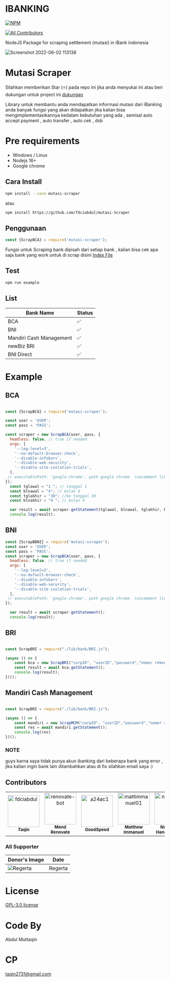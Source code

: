 

# IBANKING
[![NPM](https://nodei.co/npm/mutasi-scraper.png?compact=true)](https://npmjs.org/package/mutasi-scraper) 

[![All Contributors](https://img.shields.io/github/all-contributors/fdciabdul/mutasi-scraper?color=ee8449&style=flat-square)](#contributors)

NodeJS Package for scraping settlement (mutasi) in iBank indonesia

![Screenshot 2022-06-02 113138](https://github.com/fdciabdul/mutasi-scraper/assets/31664438/2dca4544-f1b6-46fd-9daa-bd97114bf203)


# Mutasi Scraper

  Silahkan memberikan Star (⭐) pada repo ini jika anda menyukai ini 
 atau beri dukungan untuk project ini [dukungan](#dukungan)

Library untuk membantu anda mendapatkan informasi mutasi dari iBanking anda 
banyak fungsi yang akan didapatkan jika kalian bisa mengimplementasikannya kedalam kebutuhan yang ada , semisal auto accept payment , auto transfer , auto cek , dsb

# Pre requirements

 - Windows / Linux
 - Nodejs 16+
 - Google chrome

## Cara Install

```bash
npm install --save mutasi-scraper
```

atau

```bash
npm install https://github.com/fdciabdul/mutasi-Scraper
```


## Penggunaan

```javascript
const {ScrapBCA} = require('mutasi-scraper');
```

Fungsi untuk Scraping bank dipisah dari setiap bank , kalian bisa cek apa saja bank yang work untuk di scrap 
disini [Index File](https://github.com/fdciabdul/mutasi-scraper/blob/main/index.js)

## Test

```bash
npm run example
```
## List 
| Bank Name | Status |
| --- | --- | 
|BCA| ✅|
|BNI|✅|
|Mandiri Cash Management|✅|
|newBiz BRI|✅|
| BNI Direct |✅|


# Example

## BCA

```javascript

const {ScrapBCA} = require('mutasi-scraper');

const user = 'USER';
const pass = 'PASS';

const scraper = new ScrapBCA(user, pass, {
  headless: false, // true if needed
  args: [
    '--log-level=3', 
    '--no-default-browser-check',
    '--disable-infobars',
    '--disable-web-security',
    '--disable-site-isolation-trials',
  ],
 // executablePath: 'google-chrome', path google chrome  (uncomment line ini jika tidak diperlukan)  tapi direkomendasikan menggunakan google chrome 
});
  const tglawal = "1 "; // tanggal 1
  const blnawal = "4"; // bulan 4
  const tglakhir = "30"; //ke tanggal 30
  const blnakhir = "4 "; // bulan 4

  var result = await scraper.getStatement(tglawal, blnawal, tglakhir, blnakhir);
  console.log(result);
```

## BNI

```javascript
const {ScrapBBNI} = require('mutasi-scraper');
const user = 'USER';
const pass = 'PASS';
const scraper = new ScrapBCA(user, pass, {
  headless: false, // true if needed
  args: [
    '--log-level=3', 
    '--no-default-browser-check',
    '--disable-infobars',
    '--disable-web-security',
    '--disable-site-isolation-trials',
  ],
 // executablePath: 'google-chrome', path google chrome  (uncomment line ini jika tidak diperlukan)  tapi direkomendasikan menggunakan google chrome 
});

  var result = await scraper.getStatement();
  console.log(result);
```

## BRI

```javascript

const ScrapBRI = require("./lib/bank/BRI.js");

(async () => {
    const bca = new ScrapBRI("corpID", "userID","password","nomor rekening","wit.ai apikey");
    const result = await bca.getStatement();
    console.log(result);
})();
```
## Mandiri Cash Management

```javascript

const ScrapBRI = require("./lib/bank/BRI.js");

(async () => {
    const mandiri = new ScrapMCM("corpID", "userID","password","nomor rekening");
    const res = await mandiri.getStatement();
    console.log(res)
})();
```


### NOTE 

guys karna saya tidak punya akun ibanking dari beberapa bank yang error , jika kalian ingin bank lain ditambahkan atau di fix silahkan email saya :)

## Contributors

<!-- readme: contributors -start -->
<table>
<tr>
    <td align="center">
        <a href="https://github.com/fdciabdul">
            <img src="https://avatars.githubusercontent.com/u/31664438?v=4" width="100;" alt="fdciabdul"/>
            <br />
            <sub><b>Taqin</b></sub>
        </a>
    </td>
    <td align="center">
        <a href="https://github.com/renovate-bot">
            <img src="https://avatars.githubusercontent.com/u/25180681?v=4" width="100;" alt="renovate-bot"/>
            <br />
            <sub><b>Mend Renovate</b></sub>
        </a>
    </td>
    <td align="center">
        <a href="https://github.com/a24ac1">
            <img src="https://avatars.githubusercontent.com/u/146932730?v=4" width="100;" alt="a24ac1"/>
            <br />
            <sub><b>GoodSpeed</b></sub>
        </a>
    </td>
    <td align="center">
        <a href="https://github.com/mattimmanuel01">
            <img src="https://avatars.githubusercontent.com/u/41610158?v=4" width="100;" alt="mattimmanuel01"/>
            <br />
            <sub><b>Matthew Immanuel</b></sub>
        </a>
    </td>
    <td align="center">
        <a href="https://github.com/nusendra">
            <img src="https://avatars.githubusercontent.com/u/8466308?v=4" width="100;" alt="nusendra"/>
            <br />
            <sub><b>Nusendra Hanggarawan</b></sub>
        </a>
    </td></tr>
</table>
<!-- readme: contributors -end -->

### All Supporter 

| Donor's Image                                      |Date       |
|---------------------------------------------------|--------------|
| ![Regerta](https://avatars.githubusercontent.com/u/19641375?s=96&v=4) | Regerta     | 



# License

[GPL-3.0 license](https://github.com/fdciabdul/mutasi-scraper/blob/main/LICENSE)

# Code By
 Abdul Muttaqin
# CP 
taqin2731@gmail.com



